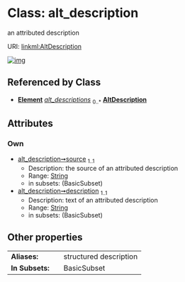 
# Class: alt_description


an attributed description

URI: [linkml:AltDescription](https://w3id.org/linkml/AltDescription)


[![img](https://yuml.me/diagram/nofunky;dir:TB/class/[Element],[CommonMetadata]++-%20alt_descriptions%200..*>[AltDescription&#124;source(pk):string;description:string],[CommonMetadata])](https://yuml.me/diagram/nofunky;dir:TB/class/[Element],[CommonMetadata]++-%20alt_descriptions%200..*>[AltDescription&#124;source(pk):string;description:string],[CommonMetadata])

## Referenced by Class

 *  **[Element](Element.md)** *[alt_descriptions](alt_descriptions.md)*  <sub>0..\*</sub>  **[AltDescription](AltDescription.md)**

## Attributes


### Own

 * [alt_description➞source](alt_description_source.md)  <sub>1..1</sub>
     * Description: the source of an attributed description
     * Range: [String](String.md)
     * in subsets: (BasicSubset)
 * [alt_description➞description](alt_description_text.md)  <sub>1..1</sub>
     * Description: text of an attributed description
     * Range: [String](String.md)
     * in subsets: (BasicSubset)

## Other properties

|  |  |  |
| --- | --- | --- |
| **Aliases:** | | structured description |
| **In Subsets:** | | BasicSubset |

